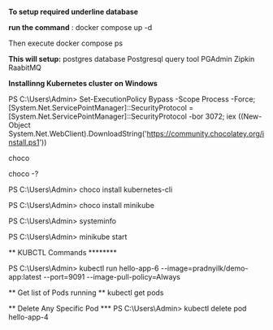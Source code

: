 **To setup required underline database** 

**run the command** : 
docker compose up -d

Then execute 
docker compose ps

**This will setup:**
postgres database
Postgresql query tool PGAdmin
Zipkin
RaabitMQ


**Installinng Kubernetes cluster on Windows**

PS C:\Users\Admin> Set-ExecutionPolicy Bypass -Scope Process -Force; [System.Net.ServicePointManager]::SecurityProtocol = [System.Net.ServicePointManager]::SecurityProtocol -bor 3072; iex ((New-Object System.Net.WebClient).DownloadString('https://community.chocolatey.org/install.ps1'))

choco

choco -?

PS C:\Users\Admin> choco install kubernetes-cli

PS C:\Users\Admin> choco install minikube

PS C:\Users\Admin> systeminfo 

PS C:\Users\Admin> minikube start

** KUBCTL Commands ********

PS C:\Users\Admin> kubectl run hello-app-6 --image=pradnyilk/demo-app:latest --port=9091 --image-pull-policy=Always

** Get list of Pods running **
kubectl get pods

** Delete Any Specific Pod ***
PS C:\Users\Admin> kubectl delete pod hello-app-4


